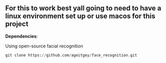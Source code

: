 ## For this to work best yall going to need to have a linux environment set up or use macos for this project

**Dependencies**:

Using open-source facial recognition
```python
git clone https://github.com/ageitgey/face_recognition.git
```
